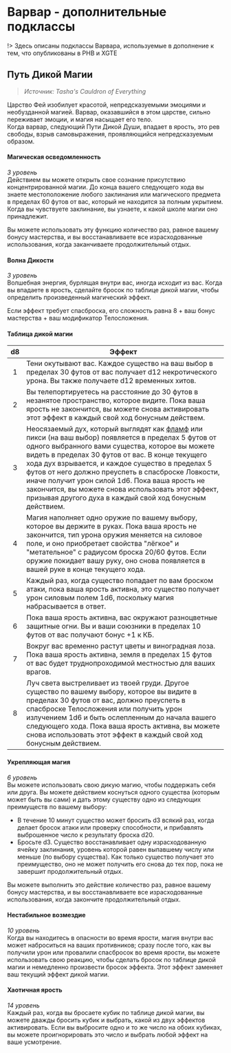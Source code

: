 # Варвар - дополнительные подклассы
!> Здесь описаны подклассы Варвара, используемые в дополнение к тем, что опубликованы в PHB и XGTE

## Путь Дикой Магии
> _Источник: Tasha's Cauldron of Everything_

Царство Фей изобилует красотой, непредсказуемыми эмоциями и необузданной магией. Варвар, оказавшийся в этом царстве, сильно переживает эмоции, и магия насыщает его тело.  
Когда варвар, следующий Пути Дикой Души, впадает в ярость, это рев свободы, взрыв самовыражения, проявляющийся непредсказуемым образом.

#### Магическая осведомленность
_3 уровень_  
Действием вы можете открыть свое сознание присутствию концентрированной магии. До конца вашего следующего хода вы знаете местоположение любого заклинания или магического предмета в пределах 60 футов от вас, который не находится за полным укрытием. Когда вы чувствуете заклинание, вы узнаете, к какой школе магии оно принадлежит.

Вы можете использовать эту функцию количество раз, равное вашему бонусу мастерства, и вы восстанавливаете все израсходованные использования, когда заканчиваете продолжительный отдых.

#### Волна Дикости
_3 уровень_  
Волшебная энергия, бурлящая внутри вас, иногда исходит из вас. Когда вы впадаете в ярость, сделайте бросок по таблице дикой магии, чтобы определить произведенный магический эффект.

Если эффект требует спасброска, его сложность равна 8 + ваш бонус мастерства + ваш модификатор Телосложения.

#### Таблица дикой магии
|   d8   | Эффект                                                                                 | 
|:------:|----------------------------------------------------------------------------------------|
|   1    | Тени окутывают вас. Каждое существо на ваш выбор в пределах 30 футов от вас получает d12 некротического урона. Вы также получаете d12 временных хитов. |
|   2    | Вы телепортируетесь на расстояние до 30 футов в незанятое пространство, которое видите. Пока ваша ярость не закончится, вы можете снова активировать этот эффект в каждый свой ход бонусным действем. |
|   3    | Неосязаемый дух, который выглядят как [фламф](https://dungeon.su/bestiary/153-flumph/) или пикси (на ваш выбор) появляется в пределах 5 футов от одного выбранного вами существа, которое вы можете видеть в пределах 30 футов от вас. В конце текущего хода дух взрывается, и каждое существо в пределах 5 футов от него должно преуспеть в спасброске Ловкости, иначе получит урон силой 1d6. Пока ваша ярость не закончится, вы можете снова использовать этот эффект, призывая другого духа в каждый свой ход бонусным действием. |
|   4    | Магия наполняет одно оружие по вашему выбору, которое вы держите в руках. Пока ваша ярость не закончится, тип урона оружия меняется на силовое поле, и оно приобретает свойства "лёгкое" и "метательное" с радиусом броска 20/60 футов. Если оружие покидает вашу руку, оно снова появляется в вашей руке в конце текущего хода. |
|   5    | Каждый раз, когда существо попадает по вам броском атаки, пока ваша ярость активна, это существо получает урон силовым полем 1d6, поскольку магия набрасывается в ответ. |
|   6    | Пока ваша ярость активна, вас окружают разноцветные защитные огни. Вы и ваши союзники в пределах 10 футов от вас получают бонус +1 к КБ. |
|   7    | Вокруг вас временно растут цветы и виноградная лоза. Пока ваша ярость активна, земля в пределах 15 футов от вас будет труднопроходимой местностью для ваших врагов. |
|   8    | Луч света выстреливает из твоей груди. Другое существо по вашему выбору, которое вы видите в пределах 30 футов от вас, должно преуспеть в спасброске Телосложения или получить урон излучением 1d6 и быть ослепленным до начала вашего следующего хода. Пока ваша ярость активна, вы можете снова использовать этот эффект в каждый свой ход бонусным действием. |

#### Укрепляющая магия
_6 уровень_  
Вы можете использовать свою дикую магию, чтобы поддержать себя или друга. Вы можете действием коснуться одного существа (которым может быть вы сами) и дать этому существу одно из следующих преимуществ по вашему выбору:
- В течение 10 минут существо может бросить d3 всякий раз, когда делает бросок атаки или проверку способности, и прибавлять выброшенное число к результату броска d20.
- Бросьте d3. Существо восстанавливает одну израсходованную ячейку заклинания, уровень которой равен выпавшему числу или меньше (по выбору существа). Как только существо получает это преимущество, оно не может получить его снова до тех пор, пока не завершит продолжительный отдых.

Вы можете выполнить это действие количество раз, равное вашему бонусу мастерства, и вы восстанавливаете все израсходованные использования, когда закончите продолжительный отдых.

#### Нестабильное возмездие
_10 уровень_  
Когда вы находитесь в опасности во время ярости, магия внутри вас может наброситься на ваших противников; сразу после того, как вы получили урон или провалили спасбросок во время ярости, вы можете использовать свою реакцию, чтобы сделать бросок по таблице дикой магии и немедленно произвести бросок эффекта. Этот эффект заменяет ваш текущий эффект дикой магии.

#### Хаотичная ярость
_14 уровень_  
Каждый раз, когда вы бросаете кубик по таблице дикой магии, вы можете дважды бросить кубик и выбрать, какой из двух эффектов активировать. Если вы выбросите одно и то же число на обоих кубиках, вы можете проигнорировать это число и выбрать любой эффект на ваше усмотрение.